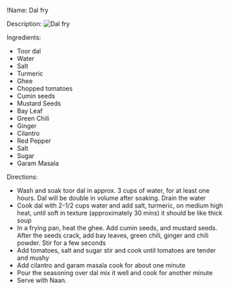 !Name: Dal fry

Description:
![Dal fry](https://www.themealdb.com/images/media/meals/wuxrtu1483564410.jpg "Dal fry")

Ingredients:
- Toor dal
- Water
- Salt
- Turmeric
- Ghee
- Chopped tomatoes
- Cumin seeds
- Mustard Seeds
- Bay Leaf
- Green Chili
- Ginger
- Cilantro
- Red Pepper
- Salt
- Sugar
- Garam Masala

Directions:
- Wash and soak toor dal in approx. 3 cups of water, for at least one hours. Dal will be double in volume after soaking. Drain the water
- Cook dal with 2-1/2 cups water and add salt, turmeric, on medium high heat, until soft in texture (approximately 30 mins) it should be like thick soup
- In a frying pan, heat the ghee. Add cumin seeds, and mustard seeds. After the seeds crack, add bay leaves, green chili, ginger and chili powder. Stir for a few seconds
- Add tomatoes, salt and sugar stir and cook until tomatoes are tender and mushy
- Add cilantro and garam masala cook for about one minute
- Pour the seasoning over dal mix it well and cook for another minute
- Serve with Naan.
